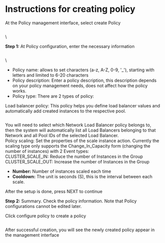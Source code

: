 # Instructions for creating policy

At the Policy management interface, select create Policy

<figure><img src="https://docs.vngcloud.vn/download/attachments/59802601/image2019-5-23_23-58-51.png?version=1&#x26;modificationDate=1685005676000&#x26;api=v2" alt=""><figcaption></figcaption></figure>

\


**Step 1:** At Policy configuration, enter the necessary information

<figure><img src="https://docs.vngcloud.vn/download/attachments/59802601/image2019-5-23_23-59-5.png?version=1&#x26;modificationDate=1685005706000&#x26;api=v2" alt=""><figcaption></figcaption></figure>

\


* Policy name: allows to set characters (a-z, A-Z, 0-9, '\_'), starting with letters and limited to 6-20 characters
* Policy description: Enter a policy description, this description depends on your policy management needs, does not affect how the policy works.
* Policy type: There are 2 types of policy:

Load balancer policy: This policy helps you define load balancer values and automatically add created instances to the respective pool.

<figure><img src="https://docs.vngcloud.vn/download/attachments/59802601/image2020-6-30_10-0-17.png?version=1&#x26;modificationDate=1685005736000&#x26;api=v2" alt=""><figcaption></figcaption></figure>

You will need to select which Network Load Balancer policy belongs to, then the system will automatically list all Load Balancers belonging to that Network and all Pool IDs of the selected Load Balancer.\
Policy scaling: Set the properties of the scale instance action. Currently the scaling type only supports the Change\_In\_Capacity form (changing the number of instances) with 2 Event types:\
CLUSTER\_SCALE\_IN: Reduce the number of Instances in the Group\
CLUSTER\_SCALE\_OUT: Increase the number of Instances in the Group

* **Number:** Number of instances scaled each time
* **Cooldown:** The unit is seconds (S), this is the interval between each scale.

After the setup is done, press NEXT to continue

**Step 2:** Summary. Check the policy information. Note that Policy configurations cannot be edited later.

Click configure policy to create a policy

<figure><img src="https://docs.vngcloud.vn/download/attachments/59802601/image2019-5-23_23-59-55.png?version=1&#x26;modificationDate=1685005783000&#x26;api=v2" alt=""><figcaption></figcaption></figure>

After successful creation, you will see the newly created policy appear in the management interface
